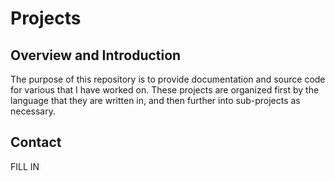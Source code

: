 # Projects

## Overview and Introduction

The purpose of this repository is to provide documentation and source code for various that I have worked on. These projects are organized first by the language that they are written in, and then further into sub-projects as necessary.



## Contact

FILL IN
